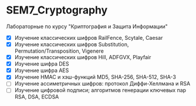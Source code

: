 # SEM7_Cryptography
Лабораторные по курсу "Криптография и Защита Информации"

* [x] Изучение классических шифров RailFence, Scytale, Caesar
* [x] Изучение классических шифров Substitution, Permutation/Transposition, Vigenere
* [x] Изучение классических шифров Hill, ADFGVX, Playfair
* [x] Изучение шифра DES
* [x] Изучение шифра AES
* [x] Изучение HMAC и хэш-функций MD5, SHA-256, SHA-512, SHA-3
* [ ] Изучение ассиметричных шифров: протокол Диффи-Хеллмана и RSA
* [ ] Изучение цифровой подписи; алгоритмов генерации ключевых пар RSA, DSA, ECDSA
